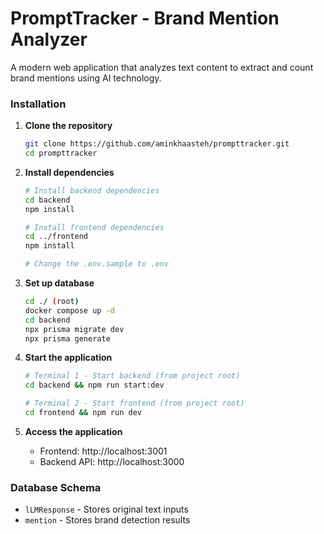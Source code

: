 # PromptTracker - Brand Mention Analyzer

A modern web application that analyzes text content to extract and count brand mentions using AI technology.

### Installation

1. **Clone the repository**
   ```bash
   git clone https://github.com/aminkhaasteh/prompttracker.git
   cd prompttracker
   ```

2. **Install dependencies**
   ```bash
   # Install backend dependencies
   cd backend
   npm install
   
   # Install frontend dependencies
   cd ../frontend
   npm install

   # Change the .env.sample to .env

   ```

4. **Set up database**
   ```bash
   cd ./ (root)
   docker compose up -d
   cd backend
   npx prisma migrate dev
   npx prisma generate
   ```

5. **Start the application**
   ```bash
   # Terminal 1 - Start backend (from project root)
   cd backend && npm run start:dev
   
   # Terminal 2 - Start frontend (from project root)
   cd frontend && npm run dev
   ```

6. **Access the application**
   - Frontend: http://localhost:3001
   - Backend API: http://localhost:3000


### Database Schema
- `lLMResponse` - Stores original text inputs
- `mention` - Stores brand detection results
